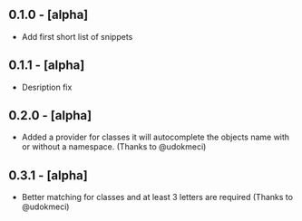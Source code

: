 ## 0.1.0 - [alpha]
* Add first short list of snippets

## 0.1.1 - [alpha]
* Desription fix

## 0.2.0 - [alpha]
* Added a provider for classes it will autocomplete the objects name with or without a namespace. (Thanks to @udokmeci)

## 0.3.1 - [alpha]
* Better matching for classes and at least 3 letters are required (Thanks to @udokmeci)
